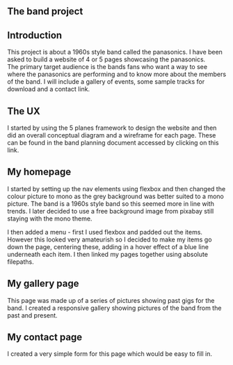 The band project
----------------

Introduction
------------
This project is about a 1960s style band called the panasonics.
I have been asked to build a website of 4 or 5 pages showcasing the panasonics.  
The primary target audience is the bands fans who want a way to see where the panasonics are performing and to know more about the members of the band.
I will include a gallery of events, some sample tracks for download and a contact link.

The UX 
-------
I started by using the 5 planes framework to design the website and then did an overall conceptual diagram
and a wireframe for each page.  These can be found in the band planning document accessed by clicking on this link.  

My homepage
-------------

I started by setting up the nav elements using flexbox and then changed the colour picture to mono as 
the grey background was better suited to a mono picture.  The band is a 1960s style band so this seemed
more in line with trends.  I later decided to use a free background image from pixabay still staying with the mono theme.

I then added a menu - first I used flexbox and padded out the items.  However this looked very amateurish so I decided
to make my items go down the page, centering these, adding in a hover effect of a blue line underneath each item.  I then linked my pages together
using absolute filepaths.

My gallery page
---------------

This page was made up of a series of pictures showing past gigs for the band.
I created a responsive gallery showing pictures of the band from the past and present.

My contact page
---------------
I created a very simple form for this page which would be easy to fill in.



